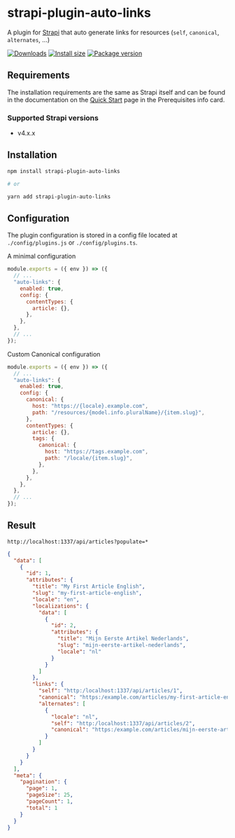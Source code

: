 # strapi-plugin-auto-links

A plugin for [Strapi](https://github.com/strapi/strapi) that auto generate links for resources (`self`, `canonical`, `alternates`, ...)

[![Downloads](https://img.shields.io/npm/dm/@x3m-group/strapi-plugin-auto-links?style=for-the-badge)](https://img.shields.io/npm/dm/@x3m-group/strapi-plugin-auto-links?style=for-the-badge)
[![Install size](https://img.shields.io/npm/l/@x3m-group/strapi-plugin-auto-links?style=for-the-badge)](https://img.shields.io/npm/l/@x3m-group/strapi-plugin-auto-links?style=for-the-badge)
[![Package version](https://img.shields.io/github/v/release/x3m-group/strapi-plugin-auto-links?style=for-the-badge)](https://img.shields.io/github/v/release/x3m-group/strapi-plugin-auto-links?style=for-the-badge)

## Requirements

The installation requirements are the same as Strapi itself and can be found in the documentation on the [Quick Start](https://strapi.io/documentation/developer-docs/latest/getting-started/quick-start.html) page in the Prerequisites info card.

### Supported Strapi versions

- v4.x.x

## Installation

```sh
npm install strapi-plugin-auto-links

# or

yarn add strapi-plugin-auto-links
```

## Configuration

The plugin configuration is stored in a config file located at `./config/plugins.js` or `./config/plugins.ts`.

A minimal configuration

```javascript
module.exports = ({ env }) => ({
  // ...
  "auto-links": {
    enabled: true,
    config: {
      contentTypes: {
        article: {},
      },
    },
  },
  // ...
});
```

Custom Canonical configuration

```javascript
module.exports = ({ env }) => ({
  // ...
  "auto-links": {
    enabled: true,
    config: {
      canonical: {
        host: "https://{locale}.example.com",
        path: "/resources/{model.info.pluralName}/{item.slug}",
      },
      contentTypes: {
        article: {},
        tags: {
          canonical: {
            host: "https://tags.example.com",
            path: "/locale/{item.slug}",
          },
        },
      },
    },
  },
  // ...
});
```

## Result

`http://localhost:1337/api/articles?populate=*`

```json
{
  "data": [
    {
      "id": 1,
      "attributes": {
        "title": "My First Article English",
        "slug": "my-first-article-english",
        "locale": "en",
        "localizations": {
          "data": [
            {
              "id": 2,
              "attributes": {
                "title": "Mijn Eerste Artikel Nederlands",
                "slug": "mijn-eerste-artikel-nederlands",
                "locale": "nl"
              }
            }
          ]
        },
        "links": {
          "self": "http:/localhost:1337/api/articles/1",
          "canonical": "https:/example.com/articles/my-first-article-english",
          "alternates": [
            {
              "locale": "nl",
              "self": "http:/localhost:1337/api/articles/2",
              "canonical": "https:/example.com/articles/mijn-eerste-artikel-nederlands"
            }
          ]
        }
      }
    }
  ],
  "meta": {
    "pagination": {
      "page": 1,
      "pageSize": 25,
      "pageCount": 1,
      "total": 1
    }
  }
}
```
